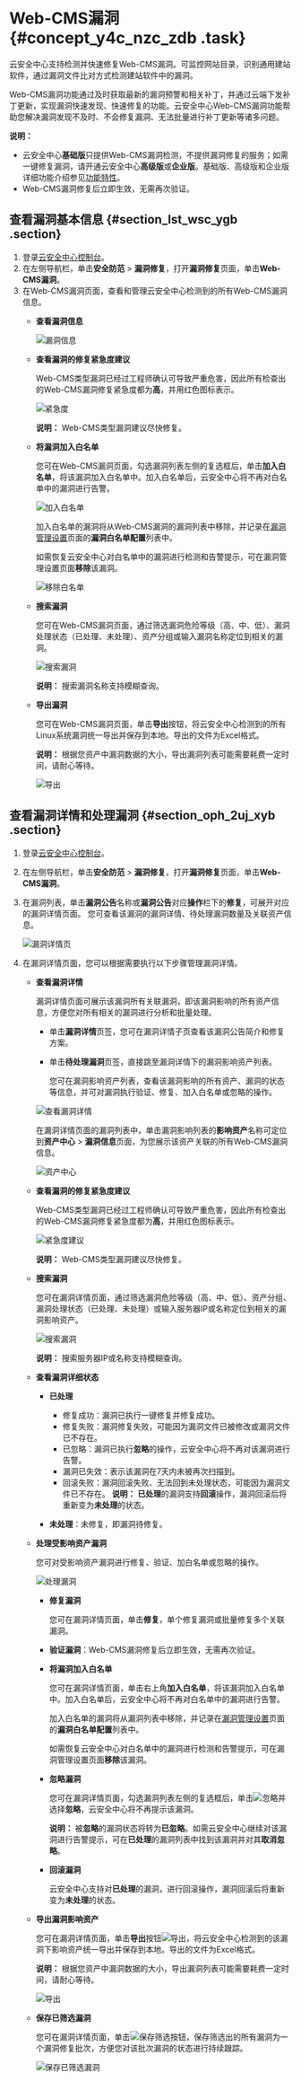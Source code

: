 # Web-CMS漏洞 {#concept_y4c_nzc_zdb .task}

云安全中心支持检测并快速修复Web-CMS漏洞。可监控网站目录，识别通用建站软件，通过漏洞文件比对方式检测建站软件中的漏洞。

Web-CMS漏洞功能通过及时获取最新的漏洞预警和相关补丁，并通过云端下发补丁更新，实现漏洞快速发现、快速修复的功能。云安全中心Web-CMS漏洞功能帮助您解决漏洞发现不及时、不会修复漏洞、无法批量进行补丁更新等诸多问题。

**说明：** 

-   云安全中心**基础版**只提供Web-CMS漏洞检测，不提供漏洞修复的服务；如需一键修复漏洞，请开通云安全中心**高级版**或**企业版**。基础版、高级版和企业版详细功能介绍参见[功能特性](../intl.zh-CN/产品简介/功能特性.md#)。
-   Web-CMS漏洞修复后立即生效，无需再次验证。

## 查看漏洞基本信息 {#section_lst_wsc_ygb .section}

1.  登录[云安全中心控制台](https://yundun.console.aliyun.com/?p=sas)。
2.  在左侧导航栏，单击**安全防范** \> **漏洞修复**，打开**漏洞修复**页面，单击**Web-CMS漏洞**。
3.  在Web-CMS漏洞页面，查看和管理云安全中心检测到的所有Web-CMS漏洞信息。 
    -   **查看漏洞信息**

        ![漏洞信息](http://static-aliyun-doc.oss-cn-hangzhou.aliyuncs.com/assets/img/13639/156739299651725_zh-CN.png)

    -   **查看漏洞的修复紧急度建议** 

        Web-CMS类型漏洞已经过工程师确认可导致严重危害，因此所有检查出的Web-CMS漏洞修复紧急度都为**高**，并用红色图标表示。

        ![紧急度](http://static-aliyun-doc.oss-cn-hangzhou.aliyuncs.com/assets/img/13639/156739299752592_zh-CN.png)

        **说明：** Web-CMS类型漏洞建议尽快修复。

    -   **将漏洞加入白名单** 

        您可在Web-CMS漏洞页面，勾选漏洞列表左侧的复选框后，单击**加入白名单**，将该漏洞加入白名单中。加入白名单后，云安全中心将不再对白名单中的漏洞进行告警。

        ![加入白名单](http://static-aliyun-doc.oss-cn-hangzhou.aliyuncs.com/assets/img/13639/156739299751727_zh-CN.png)

        加入白名单的漏洞将从Web-CMS漏洞的漏洞列表中移除，并记录在[漏洞管理设置](intl.zh-CN/安全防范/漏洞修复/漏洞管理设置与加白名单.md#)页面的**漏洞白名单配置**列表中。

        如需恢复云安全中心对白名单中的漏洞进行检测和告警提示，可在漏洞管理设置页面**移除**该漏洞。

        ![移除白名单](http://static-aliyun-doc.oss-cn-hangzhou.aliyuncs.com/assets/img/13639/156739299752237_zh-CN.png)

    -   **搜索漏洞** 

        您可在Web-CMS漏洞页面，通过筛选漏洞危险等级（高、中、低）、漏洞处理状态（已处理、未处理）、资产分组或输入漏洞名称定位到相关的漏洞。

        ![搜索漏洞](http://static-aliyun-doc.oss-cn-hangzhou.aliyuncs.com/assets/img/118684/156739299751608_zh-CN.png)

        **说明：** 搜索漏洞名称支持模糊查询。

    -   **导出漏洞** 

        您可在Web-CMS漏洞页面，单击**导出**按钮，将云安全中心检测到的所有Linux系统漏洞统一导出并保存到本地。导出的文件为Excel格式。

        **说明：** 根据您资产中漏洞数据的大小，导出漏洞列表可能需要耗费一定时间，请耐心等待。

        ![导出](http://static-aliyun-doc.oss-cn-hangzhou.aliyuncs.com/assets/img/118684/156739299751609_zh-CN.png)


## 查看漏洞详情和处理漏洞 {#section_oph_2uj_xyb .section}

1.  登录[云安全中心控制台](https://yundun.console.aliyun.com/?p=sas)。
2.  在左侧导航栏，单击**安全防范** \> **漏洞修复**，打开**漏洞修复**页面，单击**Web-CMS漏洞**。
3.  在漏洞列表，单击**漏洞公告**名称或**漏洞公告**对应**操作**栏下的**修复**，可展开对应的漏洞详情页面。 您可查看该漏洞的漏洞详情、待处理漏洞数量及关联资产信息。

    ![漏洞详情页](http://static-aliyun-doc.oss-cn-hangzhou.aliyuncs.com/assets/img/13639/156739299758467_zh-CN.png)

4.  在漏洞详情页面，您可以根据需要执行以下步骤管理漏洞详情。 
    -   **查看漏洞详情** 

        漏洞详情页面可展示该漏洞所有关联漏洞，即该漏洞影响的所有资产信息，方便您对所有相关的漏洞进行分析和批量处理。

        -   单击**漏洞详情**页签，您可在漏洞详情子页查看该漏洞公告简介和修复方案。
        -   单击**待处理漏洞**页签，直接跳至漏洞详情下的漏洞影响资产列表。

            您可在漏洞影响资产列表，查看该漏洞影响的所有资产、漏洞的状态等信息，并可对漏洞执行验证、修复、加入白名单或忽略的操作。

        ![查看漏洞详情](http://static-aliyun-doc.oss-cn-hangzhou.aliyuncs.com/assets/img/13639/156739299739899_zh-CN.png)

        在漏洞详情页面的漏洞列表中，单击漏洞影响列表的**影响资产**名称可定位到**资产中心** \> **漏洞信息**页面，为您展示该资产关联的所有Web-CMS漏洞信息。

        ![资产中心](http://static-aliyun-doc.oss-cn-hangzhou.aliyuncs.com/assets/img/13639/156739299751732_zh-CN.png)

    -   **查看漏洞的修复紧急度建议** 

        Web-CMS类型漏洞已经过工程师确认可导致严重危害，因此所有检查出的Web-CMS漏洞修复紧急度都为**高**，并用红色图标表示。

        ![紧急度建议](http://static-aliyun-doc.oss-cn-hangzhou.aliyuncs.com/assets/img/13639/156739299839911_zh-CN.png)

        **说明：** Web-CMS类型漏洞建议尽快修复。

    -   **搜索漏洞** 

        您可在漏洞详情页面，通过筛选漏洞危险等级（高、中、低）、资产分组、漏洞处理状态（已处理、未处理）或输入服务器IP或名称定位到相关的漏洞影响资产。

        ![搜索漏洞](http://static-aliyun-doc.oss-cn-hangzhou.aliyuncs.com/assets/img/13639/156739299839904_zh-CN.png)

        **说明：** 搜索服务器IP或名称支持模糊查询。

    -   **查看漏洞详细状态** 
        -   **已处理** 

            -   修复成功：漏洞已执行一键修复并修复成功。
            -   修复失败：漏洞修复失败，可能因为漏洞文件已被修改或漏洞文件已不存在。
            -   已忽略：漏洞已执行**忽略**的操作，云安全中心将不再对该漏洞进行告警。
            -   漏洞已失效：表示该漏洞在7天内未被再次扫描到。
            -   回滚失败：漏洞回滚失败、无法回到未处理状态，可能因为漏洞文件已不存在。
            **说明：** **已处理**的漏洞支持**回滚**操作，漏洞回滚后将重新变为**未处理**的状态。

        -   **未处理**：未修复，即漏洞待修复。
    -   **处理受影响资产漏洞** 

        您可对受影响资产漏洞进行修复、验证、加白名单或忽略的操作。

        ![处理漏洞](http://static-aliyun-doc.oss-cn-hangzhou.aliyuncs.com/assets/img/13639/156739299858473_zh-CN.png)

        -   **修复漏洞** 

            您可在漏洞详情页面，单击**修复**，单个修复漏洞或批量修复多个关联漏洞。

        -   **验证漏洞**：Web-CMS漏洞修复后立即生效，无需再次验证。
        -   **将漏洞加入白名单** 

            您可在漏洞详情页面，单击右上角**加入白名单**，将该漏洞加入白名单中。加入白名单后，云安全中心将不再对白名单中的漏洞进行告警。

            加入白名单的漏洞将从漏洞列表中移除，并记录在[漏洞管理设置](intl.zh-CN/安全防范/漏洞修复/漏洞管理设置与加白名单.md#)页面的**漏洞白名单配置**列表中。

            如需恢复云安全中心对白名单中的漏洞进行检测和告警提示，可在漏洞管理设置页面**移除**该漏洞。

        -   **忽略漏洞** 

            您可在漏洞详情页面，勾选漏洞列表左侧的复选框后，单击![忽略](http://static-aliyun-doc.oss-cn-hangzhou.aliyuncs.com/assets/img/15298/156739299851566_zh-CN.png)并选择**忽略**，云安全中心将不再提示该漏洞。

            **说明：** 被**忽略**的漏洞状态将转为**已忽略**。如需云安全中心继续对该漏洞进行告警提示，可在**已处理**的漏洞列表中找到该漏洞并对其**取消忽略**。

        -   **回滚漏洞** 

            云安全中心支持对**已处理**的漏洞，进行回滚操作，漏洞回滚后将重新变为**未处理**的状态。

    -   **导出漏洞影响资产** 

        您可在漏洞详情页面，单击**导出**按钮![导出](http://static-aliyun-doc.oss-cn-hangzhou.aliyuncs.com/assets/img/118680/156739299858499_zh-CN.png)，将云安全中心检测到的该漏洞下影响资产统一导出并保存到本地。导出的文件为Excel格式。

        **说明：** 根据您资产中漏洞数据的大小，导出漏洞列表可能需要耗费一定时间，请耐心等待。

        ![导出](http://static-aliyun-doc.oss-cn-hangzhou.aliyuncs.com/assets/img/13639/156739299851743_zh-CN.png)

    -   **保存已筛选漏洞** 

        您可在漏洞详情页面，单击![保存筛选](http://static-aliyun-doc.oss-cn-hangzhou.aliyuncs.com/assets/img/118684/156739299839821_zh-CN.png)按钮，保存筛选出的所有漏洞为一个漏洞修复批次，方便您对该批次漏洞的状态进行持续跟踪。

        ![保存已筛选漏洞](http://static-aliyun-doc.oss-cn-hangzhou.aliyuncs.com/assets/img/13639/156739299839907_zh-CN.png)


